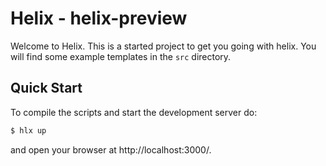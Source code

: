 <!--
  ~ Licensed to the Apache Software Foundation (ASF) under one or more
  ~ contributor license agreements.  See the NOTICE file distributed with
  ~ this work for additional information regarding copyright ownership.
  ~ The ASF licenses this file to You under the Apache License, Version 2.0
  ~ (the "License"); you may not use this file except in compliance with
  ~ the License.  You may obtain a copy of the License at
  ~
  ~      http://www.apache.org/licenses/LICENSE-2.0
  ~
  ~ Unless required by applicable law or agreed to in writing, software
  ~ distributed under the License is distributed on an "AS IS" BASIS,
  ~ WITHOUT WARRANTIES OR CONDITIONS OF ANY KIND, either express or implied.
  ~ See the License for the specific language governing permissions and
  ~ limitations under the License.
  -->
  
Helix - helix-preview
=======================

Welcome to Helix. This is a started project to get you going with helix.
You will find some example templates in the `src` directory. 

Quick Start
-----------

To compile the scripts and start the development server do:

```bash
$ hlx up
```

and open your browser at http://localhost:3000/.

